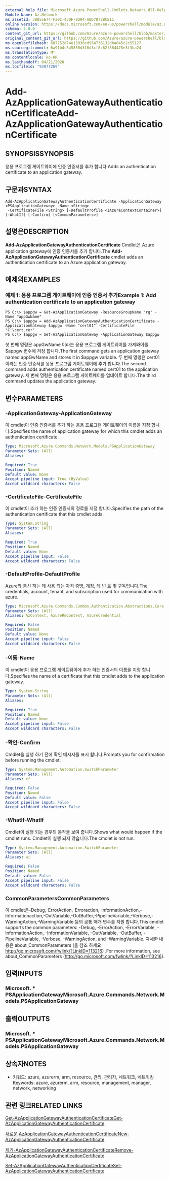 ```yaml
---
external help file: Microsoft.Azure.PowerShell.Cmdlets.Network.dll-Help.xml
Module Name: Az.Network
ms.assetid: 38855E74-F30C-43DF-8D94-ABD7872BCE11
online version: https://docs.microsoft.com/en-us/powershell/module/az.network/add-azapplicationgatewayauthenticationcertificate
schema: 2.0.0
content_git_url: https://github.com/Azure/azure-powershell/blob/master/src/Network/Network/help/Add-AzApplicationGatewayAuthenticationCertificate.md
original_content_git_url: https://github.com/Azure/azure-powershell/blob/master/src/Network/Network/help/Add-AzApplicationGatewayAuthenticationCertificate.md
ms.openlocfilehash: 687752d74e13030cd954736132dba845c2c55127
ms.sourcegitcommit: 6a91b4c545350d316d3cf8c62f384478e3f3ba24
ms.translationtype: MT
ms.contentlocale: ko-KR
ms.lasthandoff: 04/21/2020
ms.locfileid: "93877269"
---
```

# <span data-ttu-id="c3749-101">Add-AzApplicationGatewayAuthenticationCertificate</span><span class="sxs-lookup"><span data-stu-id="c3749-101">Add-AzApplicationGatewayAuthenticationCertificate</span></span>

## <span data-ttu-id="c3749-102">SYNOPSIS</span><span class="sxs-lookup"><span data-stu-id="c3749-102">SYNOPSIS</span></span>
<span data-ttu-id="c3749-103">응용 프로그램 게이트웨이에 인증 인증서를 추가 합니다.</span><span class="sxs-lookup"><span data-stu-id="c3749-103">Adds an authentication certificate to an application gateway.</span></span>

## <span data-ttu-id="c3749-104">구문과</span><span class="sxs-lookup"><span data-stu-id="c3749-104">SYNTAX</span></span>

```
Add-AzApplicationGatewayAuthenticationCertificate -ApplicationGateway <PSApplicationGateway> -Name <String>
 -CertificateFile <String> [-DefaultProfile <IAzureContextContainer>] [-WhatIf] [-Confirm] [<CommonParameters>]
```

## <span data-ttu-id="c3749-105">설명은</span><span class="sxs-lookup"><span data-stu-id="c3749-105">DESCRIPTION</span></span>
<span data-ttu-id="c3749-106">**Add-AzApplicationGatewayAuthenticationCertificate** Cmdlet은 Azure application gateway에 인증 인증서를 추가 합니다.</span><span class="sxs-lookup"><span data-stu-id="c3749-106">The **Add-AzApplicationGatewayAuthenticationCertificate** cmdlet adds an authentication certificate to an Azure application gateway.</span></span>

## <span data-ttu-id="c3749-107">예제의</span><span class="sxs-lookup"><span data-stu-id="c3749-107">EXAMPLES</span></span>

### <span data-ttu-id="c3749-108">예제 1: 응용 프로그램 게이트웨이에 인증 인증서 추가</span><span class="sxs-lookup"><span data-stu-id="c3749-108">Example 1: Add authentication certificate to an application gateway</span></span>
```
PS C:\> $appgw = Get-AzApplicationGateway -ResourceGroupName "rg" -Name "appGwName"
PS C:\> $appgw = Add-AzApplicationGatewayAuthenticationCertificate -ApplicationGateway $appgw -Name "cert01" -CertificateFile "C:\cert.cer"
PS C:\> $appgw = Set-AzApplicationGateway -ApplicationGateway $appgw
```

<span data-ttu-id="c3749-109">첫 번째 명령은 appGwName 이라는 응용 프로그램 게이트웨이를 가져와이를 $appgw 변수에 저장 합니다.</span><span class="sxs-lookup"><span data-stu-id="c3749-109">The first command gets an application gateway named appGwName and stores it in $appgw variable.</span></span>
<span data-ttu-id="c3749-110">두 번째 명령은 cert01 이라는 인증 인증서를 응용 프로그램 게이트웨이에 추가 합니다.</span><span class="sxs-lookup"><span data-stu-id="c3749-110">The second command adds authentication certificate named cert01 to the application gateway.</span></span>
<span data-ttu-id="c3749-111">세 번째 명령은 응용 프로그램 게이트웨이를 업데이트 합니다.</span><span class="sxs-lookup"><span data-stu-id="c3749-111">The third command updates the application gateway.</span></span>

## <span data-ttu-id="c3749-112">변수</span><span class="sxs-lookup"><span data-stu-id="c3749-112">PARAMETERS</span></span>

### <span data-ttu-id="c3749-113">-ApplicationGateway</span><span class="sxs-lookup"><span data-stu-id="c3749-113">-ApplicationGateway</span></span>
<span data-ttu-id="c3749-114">이 cmdlet이 인증 인증서를 추가 하는 응용 프로그램 게이트웨이의 이름을 지정 합니다.</span><span class="sxs-lookup"><span data-stu-id="c3749-114">Specifies the name of application gateway for which this cmdlet adds an authentication certificate.</span></span>

```yaml
Type: Microsoft.Azure.Commands.Network.Models.PSApplicationGateway
Parameter Sets: (All)
Aliases:

Required: True
Position: Named
Default value: None
Accept pipeline input: True (ByValue)
Accept wildcard characters: False
```

### <span data-ttu-id="c3749-115">-CertificateFile</span><span class="sxs-lookup"><span data-stu-id="c3749-115">-CertificateFile</span></span>
<span data-ttu-id="c3749-116">이 cmdlet이 추가 하는 인증 인증서의 경로를 지정 합니다.</span><span class="sxs-lookup"><span data-stu-id="c3749-116">Specifies the path of the authentication certificate that this cmdlet adds.</span></span>

```yaml
Type: System.String
Parameter Sets: (All)
Aliases:

Required: True
Position: Named
Default value: None
Accept pipeline input: False
Accept wildcard characters: False
```

### <span data-ttu-id="c3749-117">-DefaultProfile</span><span class="sxs-lookup"><span data-stu-id="c3749-117">-DefaultProfile</span></span>
<span data-ttu-id="c3749-118">Azure와 통신 하는 데 사용 되는 자격 증명, 계정, 테 넌 트 및 구독입니다.</span><span class="sxs-lookup"><span data-stu-id="c3749-118">The credentials, account, tenant, and subscription used for communication with azure.</span></span>

```yaml
Type: Microsoft.Azure.Commands.Common.Authentication.Abstractions.Core.IAzureContextContainer
Parameter Sets: (All)
Aliases: AzContext, AzureRmContext, AzureCredential

Required: False
Position: Named
Default value: None
Accept pipeline input: False
Accept wildcard characters: False
```

### <span data-ttu-id="c3749-119">-이름</span><span class="sxs-lookup"><span data-stu-id="c3749-119">-Name</span></span>
<span data-ttu-id="c3749-120">이 cmdlet이 응용 프로그램 게이트웨이에 추가 하는 인증서의 이름을 지정 합니다.</span><span class="sxs-lookup"><span data-stu-id="c3749-120">Specifies the name of a certificate that this cmdlet adds to the application gateway.</span></span>

```yaml
Type: System.String
Parameter Sets: (All)
Aliases:

Required: True
Position: Named
Default value: None
Accept pipeline input: False
Accept wildcard characters: False
```

### <span data-ttu-id="c3749-121">-확인</span><span class="sxs-lookup"><span data-stu-id="c3749-121">-Confirm</span></span>
<span data-ttu-id="c3749-122">Cmdlet을 실행 하기 전에 확인 메시지를 표시 합니다.</span><span class="sxs-lookup"><span data-stu-id="c3749-122">Prompts you for confirmation before running the cmdlet.</span></span>

```yaml
Type: System.Management.Automation.SwitchParameter
Parameter Sets: (All)
Aliases: cf

Required: False
Position: Named
Default value: False
Accept pipeline input: False
Accept wildcard characters: False
```

### <span data-ttu-id="c3749-123">-WhatIf</span><span class="sxs-lookup"><span data-stu-id="c3749-123">-WhatIf</span></span>
<span data-ttu-id="c3749-124">Cmdlet이 실행 되는 경우의 동작을 보여 줍니다.</span><span class="sxs-lookup"><span data-stu-id="c3749-124">Shows what would happen if the cmdlet runs.</span></span>
<span data-ttu-id="c3749-125">Cmdlet이 실행 되지 않습니다.</span><span class="sxs-lookup"><span data-stu-id="c3749-125">The cmdlet is not run.</span></span>

```yaml
Type: System.Management.Automation.SwitchParameter
Parameter Sets: (All)
Aliases: wi

Required: False
Position: Named
Default value: False
Accept pipeline input: False
Accept wildcard characters: False
```

### <span data-ttu-id="c3749-126">CommonParameters</span><span class="sxs-lookup"><span data-stu-id="c3749-126">CommonParameters</span></span>
<span data-ttu-id="c3749-127">이 cmdlet은-Debug,-ErrorAction,-Erroraction,-InformationAction,-Informationaction,-OutVariable,-OutBuffer,-PipelineVariable,-Verbose,-WarningAction,-WarningVariable 등의 공통 매개 변수를 지원 합니다.</span><span class="sxs-lookup"><span data-stu-id="c3749-127">This cmdlet supports the common parameters: -Debug, -ErrorAction, -ErrorVariable, -InformationAction, -InformationVariable, -OutVariable, -OutBuffer, -PipelineVariable, -Verbose, -WarningAction, and -WarningVariable.</span></span> <span data-ttu-id="c3749-128">자세한 내용은 about_CommonParameters (을 참조 하세요 http://go.microsoft.com/fwlink/?LinkID=113216) .</span><span class="sxs-lookup"><span data-stu-id="c3749-128">For more information, see about_CommonParameters (http://go.microsoft.com/fwlink/?LinkID=113216).</span></span>

## <span data-ttu-id="c3749-129">입력</span><span class="sxs-lookup"><span data-stu-id="c3749-129">INPUTS</span></span>

### <span data-ttu-id="c3749-130">Microsoft. \* PSApplicationGateway</span><span class="sxs-lookup"><span data-stu-id="c3749-130">Microsoft.Azure.Commands.Network.Models.PSApplicationGateway</span></span>

## <span data-ttu-id="c3749-131">출력</span><span class="sxs-lookup"><span data-stu-id="c3749-131">OUTPUTS</span></span>

### <span data-ttu-id="c3749-132">Microsoft. \* PSApplicationGateway</span><span class="sxs-lookup"><span data-stu-id="c3749-132">Microsoft.Azure.Commands.Network.Models.PSApplicationGateway</span></span>

## <span data-ttu-id="c3749-133">상속자</span><span class="sxs-lookup"><span data-stu-id="c3749-133">NOTES</span></span>
* <span data-ttu-id="c3749-134">키워드: azure, azurerm, arm, resource, 관리, 관리자, 네트워크, 네트워킹</span><span class="sxs-lookup"><span data-stu-id="c3749-134">Keywords: azure, azurerm, arm, resource, management, manager, network, networking</span></span>

## <span data-ttu-id="c3749-135">관련 링크</span><span class="sxs-lookup"><span data-stu-id="c3749-135">RELATED LINKS</span></span>

[<span data-ttu-id="c3749-136">Get-AzApplicationGatewayAuthenticationCertificate</span><span class="sxs-lookup"><span data-stu-id="c3749-136">Get-AzApplicationGatewayAuthenticationCertificate</span></span>](./Get-AzApplicationGatewayAuthenticationCertificate.md)

[<span data-ttu-id="c3749-137">새로운 AzApplicationGatewayAuthenticationCertificate</span><span class="sxs-lookup"><span data-stu-id="c3749-137">New-AzApplicationGatewayAuthenticationCertificate</span></span>](./New-AzApplicationGatewayAuthenticationCertificate.md)

[<span data-ttu-id="c3749-138">제거-AzApplicationGatewayAuthenticationCertificate</span><span class="sxs-lookup"><span data-stu-id="c3749-138">Remove-AzApplicationGatewayAuthenticationCertificate</span></span>](./Remove-AzApplicationGatewayAuthenticationCertificate.md)

[<span data-ttu-id="c3749-139">Set-AzApplicationGatewayAuthenticationCertificate</span><span class="sxs-lookup"><span data-stu-id="c3749-139">Set-AzApplicationGatewayAuthenticationCertificate</span></span>](./Set-AzApplicationGatewayAuthenticationCertificate.md)


